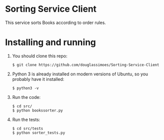 # Sorting Service Client

This service sorts Books according to order rules.

# Installing and running

1. You should clone this repo:

    ```
    $ git clone https://github.com/douglassimoes/Sorting-Service-Client
    ```

2. Python 3 is already installed on modern versions of Ubuntu, so you probably have it installed:

    ```
    $ python3 -v
    ```

3. Run the code:

    ```
    $ cd src/
    $ python bookssorter.py
    ```

4. Run the tests:

    ```
    $ cd src/tests
    $ python sorter_tests.py